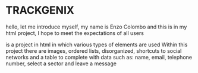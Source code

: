 # TRACKGENIX


hello, let me introduce myself, my name is Enzo Colombo and this is in my html project, I hope to meet the expectations of all users


is a project in html in which various types of elements are used
Within this project there are images, ordered lists, disorganized, shortcuts to social networks and a table to complete with data such as: name, email, telephone number, select a sector and leave a message
